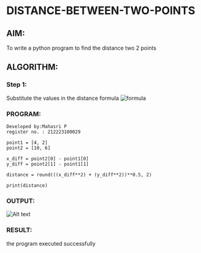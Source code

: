 # DISTANCE-BETWEEN-TWO-POINTS

## AIM:
To write a python program to find the distance two 2 points
## ALGORITHM:

### Step 1: 
Substitute the values in the distance formula  ![formula](/formula.JPG)

### PROGRAM:
```
Developed by:Mahasri P
register no. : 212223100029

point1 = [4, 2]
point2 = [10, 6]

x_diff = point2[0] - point1[0]
y_diff = point2[1] - point1[1]

distance = round(((x_diff**2) + (y_diff**2))**0.5, 2)

print(distance)
```

### OUTPUT:

![Alt text](<Screenshot 2024-04-08 at 8.33.25 PM.png>)

### RESULT:
the program executed successfully
